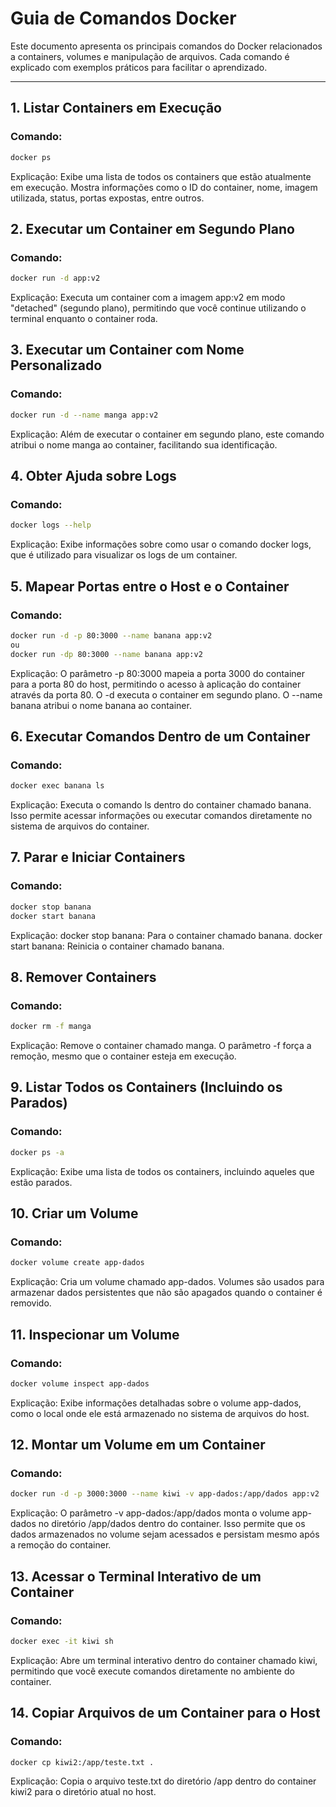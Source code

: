 # Guia de Comandos Docker

Este documento apresenta os principais comandos do Docker relacionados a containers, volumes e manipulação de arquivos. Cada comando é explicado com exemplos práticos para facilitar o aprendizado.

---

## **1. Listar Containers em Execução**
### Comando:
```bash
docker ps
```

Explicação:
Exibe uma lista de todos os containers que estão atualmente em execução. Mostra informações como o ID do container, nome, imagem utilizada, status, portas expostas, entre outros.

## 2. Executar um Container em Segundo Plano

### Comando:
```bash
docker run -d app:v2
```
Explicação:
Executa um container com a imagem app:v2 em modo "detached" (segundo plano), permitindo que você continue utilizando o terminal enquanto o container roda.


## 3. Executar um Container com Nome Personalizado
### Comando:
```bash
docker run -d --name manga app:v2
```
Explicação:
Além de executar o container em segundo plano, este comando atribui o nome manga ao container, facilitando sua identificação.


## 4. Obter Ajuda sobre Logs
### Comando:
```bash
docker logs --help
```
Explicação:
Exibe informações sobre como usar o comando docker logs, que é utilizado para visualizar os logs de um container.



##  5. Mapear Portas entre o Host e o Container
### Comando:
```bash
docker run -d -p 80:3000 --name banana app:v2
ou
docker run -dp 80:3000 --name banana app:v2

```

Explicação:
O parâmetro -p 80:3000 mapeia a porta 3000 do container para a porta 80 do host, permitindo o acesso à aplicação do container através da porta 80.
O -d executa o container em segundo plano.
O --name banana atribui o nome banana ao container.




##  6. Executar Comandos Dentro de um Container
### Comando:
```bash
docker exec banana ls
```
Explicação:
Executa o comando ls dentro do container chamado banana. Isso permite acessar informações ou executar comandos diretamente no sistema de arquivos do container.


##  7. Parar e Iniciar Containers
### Comando:
```bash
docker stop banana
docker start banana
```

Explicação:
docker stop banana: Para o container chamado banana.
docker start banana: Reinicia o container chamado banana.


##  8. Remover Containers
### Comando:
```bash
docker rm -f manga
```
Explicação:
Remove o container chamado manga. O parâmetro -f força a remoção, mesmo que o container esteja em execução.


##  9. Listar Todos os Containers (Incluindo os Parados)
### Comando:
```bash
docker ps -a
```
Explicação:
Exibe uma lista de todos os containers, incluindo aqueles que estão parados.



##  10. Criar um Volume
### Comando:
```bash
docker volume create app-dados
```

Explicação:
Cria um volume chamado app-dados. Volumes são usados para armazenar dados persistentes que não são apagados quando o container é removido.



## 11. Inspecionar um Volume
### Comando:
```bash
docker volume inspect app-dados
```
Explicação:
Exibe informações detalhadas sobre o volume app-dados, como o local onde ele está armazenado no sistema de arquivos do host.



## 12. Montar um Volume em um Container
### Comando:
```bash
docker run -d -p 3000:3000 --name kiwi -v app-dados:/app/dados app:v2
```

Explicação:
O parâmetro -v app-dados:/app/dados monta o volume app-dados no diretório /app/dados dentro do container.
Isso permite que os dados armazenados no volume sejam acessados e persistam mesmo após a remoção do container.




## 13. Acessar o Terminal Interativo de um Container
### Comando:
```bash
docker exec -it kiwi sh
```
Explicação:
Abre um terminal interativo dentro do container chamado kiwi, permitindo que você execute comandos diretamente no ambiente do container.



## 14. Copiar Arquivos de um Container para o Host
### Comando:
```bash
docker cp kiwi2:/app/teste.txt .
```

Explicação:
Copia o arquivo teste.txt do diretório /app dentro do container kiwi2 para o diretório atual no host.

